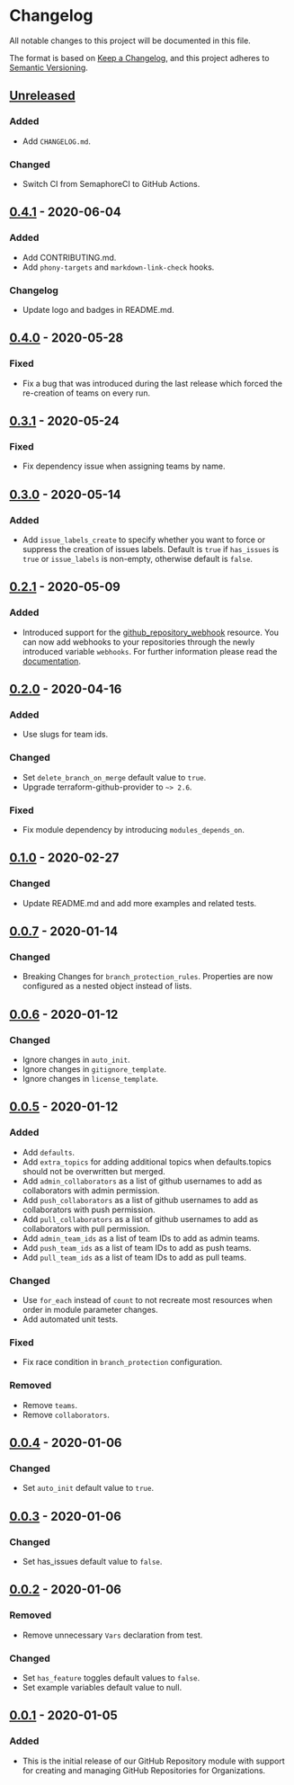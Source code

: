 # Changelog
All notable changes to this project will be documented in this file.

The format is based on [Keep a Changelog](https://keepachangelog.com/en/1.0.0/),
and this project adheres to [Semantic Versioning](https://semver.org/spec/v2.0.0.html).

## [Unreleased]
### Added
- Add `CHANGELOG.md`.
### Changed
- Switch CI from SemaphoreCI to GitHub Actions.

## [0.4.1] - 2020-06-04
### Added
- Add CONTRIBUTING.md.
- Add `phony-targets` and `markdown-link-check` hooks.
### Changelog
- Update logo and badges in README.md.

## [0.4.0] - 2020-05-28
### Fixed
- Fix a bug that was introduced during the last release which forced the
  re-creation of teams on every run.

## [0.3.1] - 2020-05-24
### Fixed
- Fix dependency issue when assigning teams by name.

## [0.3.0] - 2020-05-14
### Added
- Add `issue_labels_create` to specify whether you want to force or suppress the
  creation of issues labels. Default is `true` if `has_issues` is `true` or
  `issue_labels` is non-empty, otherwise default is `false`.

## [0.2.1] - 2020-05-09
### Added
- Introduced support for the
  [github_repository_webhook](https://www.terraform.io/docs/providers/github/r/repository_webhook.html)
  resource. You can now add webhooks to your repositories through the newly
  introduced variable `webhooks`. For further information please read the
  [documentation](https://github.com/mineiros-io/terraform-github-repository#webhooks-configuration).

## [0.2.0] - 2020-04-16
### Added
- Use slugs for team ids.
### Changed
- Set `delete_branch_on_merge` default value to `true`.
- Upgrade terraform-github-provider to `~> 2.6`.
### Fixed
- Fix module dependency by introducing `modules_depends_on`.

## [0.1.0] - 2020-02-27
### Changed
- Update README.md and add more examples and related tests.

## [0.0.7] - 2020-01-14
### Changed
- Breaking Changes for `branch_protection_rules`. Properties are now configured
  as a nested object instead of lists.

## [0.0.6] - 2020-01-12
### Changed
- Ignore changes in `auto_init`.
- Ignore changes in `gitignore_template`.
- Ignore changes in `license_template`.

## [0.0.5] - 2020-01-12
### Added
- Add `defaults`.
- Add `extra_topics` for adding additional topics when defaults.topics should
  not be overwritten but merged.
- Add `admin_collaborators` as a list of github usernames to add as
  collaborators with admin permission.
- Add `push_collaborators` as a list of github usernames to add as collaborators
  with push permission.
- Add `pull_collaborators` as a list of github usernames to add as collaborators
  with pull permission.
- Add `admin_team_ids` as a list of team IDs to add as admin teams.
- Add `push_team_ids` as a list of team IDs to add as push teams.
- Add `pull_team_ids` as a list of team IDs to add as pull teams.
### Changed
- Use `for_each` instead of `count` to not recreate most resources when order
  in module parameter changes.
- Add automated unit tests.
### Fixed
- Fix race condition in `branch_protection` configuration.
### Removed
- Remove `teams`.
- Remove `collaborators`.

## [0.0.4] - 2020-01-06
### Changed
- Set `auto_init` default value to `true`.

## [0.0.3] - 2020-01-06
### Changed
- Set has_issues default value to `false`.

## [0.0.2] - 2020-01-06
### Removed
- Remove unnecessary `Vars` declaration from test.
### Changed
- Set `has_feature` toggles default values to `false`.
- Set example variables default value to null.

## [0.0.1] - 2020-01-05
### Added
- This is the initial release of our GitHub Repository module with support for
  creating and managing GitHub Repositories for Organizations.

[Unreleased]: https://github.com/mineiros-io/terraform-github-repository/compare/v0.4.1...HEAD
[0.4.1]: https://github.com/mineiros-io/terraform-github-repository/compare/v0.4.0...v0.4.1
[0.4.0]: https://github.com/mineiros-io/terraform-github-repository/compare/v0.3.1...v0.4.0
[0.3.1]: https://github.com/mineiros-io/terraform-github-repository/compare/v0.3.0...v0.3.1
[0.3.0]: https://github.com/mineiros-io/terraform-github-repository/compare/v0.2.1...v0.3.0
[0.2.1]: https://github.com/mineiros-io/terraform-github-repository/compare/v0.2.0...v0.2.1
[0.2.0]: https://github.com/mineiros-io/terraform-github-repository/compare/v0.1.0...v0.2.0
[0.1.0]: https://github.com/mineiros-io/terraform-github-repository/compare/v0.0.7...v0.1.0
[0.0.7]: https://github.com/mineiros-io/terraform-github-repository/compare/v0.0.6...v0.0.7
[0.0.6]: https://github.com/mineiros-io/terraform-github-repository/compare/v0.0.5...v0.0.6
[0.0.5]: https://github.com/mineiros-io/terraform-github-repository/compare/v0.0.4...v0.0.5
[0.0.4]: https://github.com/mineiros-io/terraform-github-repository/compare/v0.0.3...v0.0.4
[0.0.3]: https://github.com/mineiros-io/terraform-github-repository/compare/v0.0.2...v0.0.3
[0.0.2]: https://github.com/mineiros-io/terraform-github-repository/compare/v0.0.1...v0.0.2
[0.0.1]: https://github.com/mineiros-io/terraform-aws-s3-bucket/releases/tag/v0.0.1
